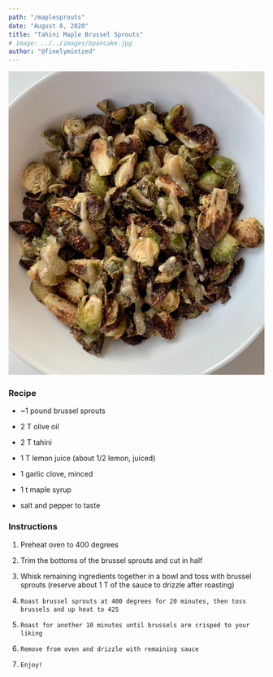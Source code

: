 ```yaml
---
path: "/maplesprouts"
date: "August 8, 2020"
title: "Tahini Maple Brussel Sprouts" 
# image: ../../images/bpancake.jpg
author: "@finelymintzed"
---
```

![Tahini Maple Brussel Sprouts](./sprouts.jpg)


### Recipe 
* ~1 pound brussel sprouts 

* 2 T olive oil

* 2 T tahini

* 1 T lemon juice (about 1/2 lemon, juiced)

* 1 garlic clove, minced

* 1 t maple syrup

* salt and pepper to taste



### Instructions

1.    Preheat oven to 400 degrees

2.  Trim the bottoms of the brussel sprouts and cut in half

3.  Whisk remaining ingredients together in a bowl and toss with brussel sprouts (reserve about 1 T of the sauce to drizzle after roasting)

4.     Roast brussel sprouts at 400 degrees for 20 minutes, then toss brussels and up heat to 425

5.     Roast for another 10 minutes until brussels are crisped to your liking

6.     Remove from oven and drizzle with remaining sauce

7.     Enjoy!
